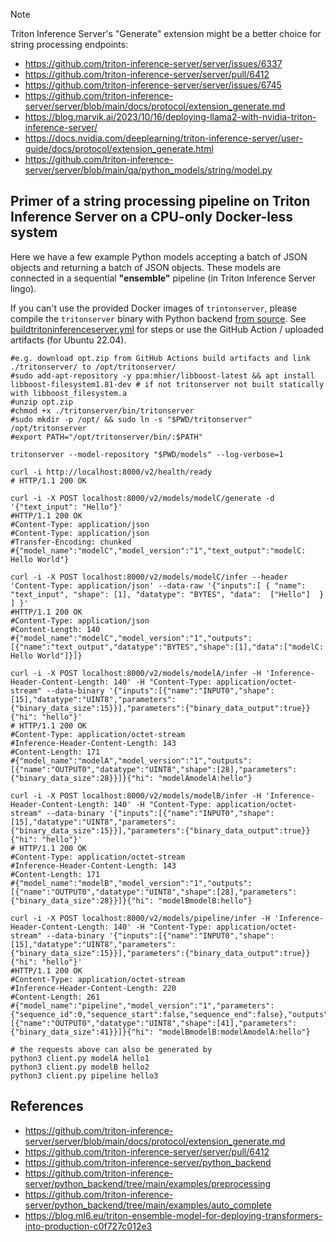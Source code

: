 > [!NOTE]
> Triton Inference Server's "Generate" extension might be a better choice for string processing endpoints:
> - https://github.com/triton-inference-server/server/issues/6337
> - https://github.com/triton-inference-server/server/pull/6412
> - https://github.com/triton-inference-server/server/issues/6745
> - https://github.com/triton-inference-server/server/blob/main/docs/protocol/extension_generate.md
> - https://blog.marvik.ai/2023/10/16/deploying-llama2-with-nvidia-triton-inference-server/
> - https://docs.nvidia.com/deeplearning/triton-inference-server/user-guide/docs/protocol/extension_generate.html
> - https://github.com/triton-inference-server/server/blob/main/qa/python_models/string/model.py


##  Primer of a string processing pipeline on Triton Inference Server on a CPU-only Docker-less system

Here we have a few example Python models accepting a batch of JSON objects and returning a batch of JSON objects. These models are connected in a sequential **"ensemble"** pipeline (in Triton Inference Server lingo).

If you can't use the provided Docker images of `trintonserver`, please compile the `tritonserver` binary with Python backend [from source](https://github.com/triton-inference-server/server/blob/main/docs/customization_guide/build.md#cpu-only-build). See [buildtritoninferenceserver.yml](./.github/workflows/buildtritoninferenceserver.yml) for steps or use the GitHub Action / uploaded artifacts (for Ubuntu 22.04).

```shell
#e.g. download opt.zip from GitHub Actions build artifacts and link ./tritonserver/ to /opt/tritonserver/
#sudo add-apt-repository -y ppa:mhier/libboost-latest && apt install libboost-filesystem1.81-dev # if not tritonserver not built statically with libboost_filesystem.a
#unzip opt.zip
#chmod +x ./tritonserver/bin/tritonserver
#sudo mkdir -p /opt/ && sudo ln -s "$PWD/tritonserver" /opt/tritonserver
#export PATH="/opt/tritonserver/bin/:$PATH"

tritonserver --model-repository "$PWD/models" --log-verbose=1

curl -i http://localhost:8000/v2/health/ready
# HTTP/1.1 200 OK

curl -i -X POST localhost:8000/v2/models/modelC/generate -d '{"text_input": "Hello"}'
#HTTP/1.1 200 OK
#Content-Type: application/json
#Content-Type: application/json
#Transfer-Encoding: chunked
#{"model_name":"modelC","model_version":"1","text_output":"modelC: Hello World"}

curl -i -X POST localhost:8000/v2/models/modelC/infer --header 'Content-Type: application/json' --data-raw '{"inputs":[ { "name": "text_input", "shape": [1], "datatype": "BYTES", "data":  ["Hello"]  }  ] }'
#HTTP/1.1 200 OK
#Content-Type: application/json
#Content-Length: 140
#{"model_name":"modelC","model_version":"1","outputs":[{"name":"text_output","datatype":"BYTES","shape":[1],"data":["modelC: Hello World"]}]}

curl -i -X POST localhost:8000/v2/models/modelA/infer -H 'Inference-Header-Content-Length: 140' -H "Content-Type: application/octet-stream" --data-binary '{"inputs":[{"name":"INPUT0","shape":[15],"datatype":"UINT8","parameters":{"binary_data_size":15}}],"parameters":{"binary_data_output":true}}{"hi": "hello"}'
# HTTP/1.1 200 OK
#Content-Type: application/octet-stream
#Inference-Header-Content-Length: 143
#Content-Length: 171
#{"model_name":"modelA","model_version":"1","outputs":[{"name":"OUTPUT0","datatype":"UINT8","shape":[28],"parameters":{"binary_data_size":28}}]}{"hi": "modelAmodelA:hello"}

curl -i -X POST localhost:8000/v2/models/modelB/infer -H 'Inference-Header-Content-Length: 140' -H "Content-Type: application/octet-stream" --data-binary '{"inputs":[{"name":"INPUT0","shape":[15],"datatype":"UINT8","parameters":{"binary_data_size":15}}],"parameters":{"binary_data_output":true}}{"hi": "hello"}'
# HTTP/1.1 200 OK
#Content-Type: application/octet-stream
#Inference-Header-Content-Length: 143
#Content-Length: 171
#{"model_name":"modelB","model_version":"1","outputs":[{"name":"OUTPUT0","datatype":"UINT8","shape":[28],"parameters":{"binary_data_size":28}}]}{"hi": "modelBmodelB:hello"}

curl -i -X POST localhost:8000/v2/models/pipeline/infer -H 'Inference-Header-Content-Length: 140' -H "Content-Type: application/octet-stream" --data-binary '{"inputs":[{"name":"INPUT0","shape":[15],"datatype":"UINT8","parameters":{"binary_data_size":15}}],"parameters":{"binary_data_output":true}}{"hi": "hello"}'
#HTTP/1.1 200 OK
#Content-Type: application/octet-stream
#Inference-Header-Content-Length: 220
#Content-Length: 261
#{"model_name":"pipeline","model_version":"1","parameters":{"sequence_id":0,"sequence_start":false,"sequence_end":false},"outputs":[{"name":"OUTPUT0","datatype":"UINT8","shape":[41],"parameters":{"binary_data_size":41}}]}{"hi": "modelBmodelB:modelAmodelA:hello"}

# the requests above can also be generated by
python3 client.py modelA hello1
python3 client.py modelB hello2
python3 client.py pipeline hello3
```

## References
- https://github.com/triton-inference-server/server/blob/main/docs/protocol/extension_generate.md
- https://github.com/triton-inference-server/server/pull/6412
- https://github.com/triton-inference-server/python_backend
- https://github.com/triton-inference-server/python_backend/tree/main/examples/preprocessing
- https://github.com/triton-inference-server/python_backend/tree/main/examples/auto_complete
- https://blog.ml6.eu/triton-ensemble-model-for-deploying-transformers-into-production-c0f727c012e3
